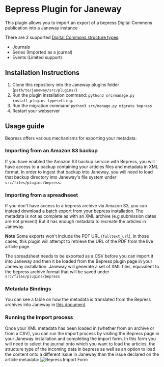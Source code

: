 # Bepress Plugin for Janeway

This plugin allows you to import an export of a bepress Digital Commons publication into a Janeway instance

There are 3 supported [Digital Commons structure types](https://bepress.com/reference_guide_dc/digital-commons-structures/):
- Journals
- Series (Imported as a journal)
- Events (Limited support)

## Installation Instructions
1. Clone this repository into the Janeway plugins folder (`path/to/janeway/src/plugins/`)
2. Run the plugin installation command: `python3 src/manage.py install_plugins typesetting`.
3. Run the migration command `python3 src/manage.py migrate bepress`
4. Restart your webserver

## Usage guide
Bepress offers various mechanisms for exporting your metadata:

### Importing from an Amazon S3 backup
If you have enabled the Amazon S3 backup service with Bepress, you will have access to a backup containing your articles files and metadata in XML format. In order to ingest that backup into Janeway, you will need to load that backup directory into Janeway's file system under `src/files/plugins/bepress`.

### Importing from a spreadhseet
If you don't have access to a bepress archive via Amazon S3, you can instead download a [batch export](https://bepress.com/reference_guide_dc/batch-upload-export-revise/) from your bepress installation.
The metadata is not as complete as with an XML archive (e.g submission dates are not present) But it has enough metadata to recreate the articles in Janeway.

__Note__
Some exports won't include the PDF URL (`fulltext_url`), in those cases, this plugin will attempt to retrieve the URL of the PDF from the live article page.

The spreadsheet needs to be exported as a CSV before you can import it into Janeway and then it be loaded from the Bepress plugin page in your Janeway installation. Janeway will generate a set of XML files, equivalent to the bepress archive format that will be saved under `src/files/plugins/bepress`

### Metadata Bindings
You can see a table on how the metadata is translated from the Bepress archives into Janeway in [this document](docs/data_mappings.md)


### Running the import process
Once your XML metadata has been loaded in (whether from an archive or from a CSV), you can run the import process by visiting the Bepress page in your Janeway installation and completing the import form.
In this form you will need to select the journal onto which you want to load the articles, the structure type of the incoming data in bepress as well as an option to load the content onto a different Issue in Janeway than the issue declared on the article metadata:
![Bepress Import Form](bepress_import.png?raw=true "Bepress Import Form")

